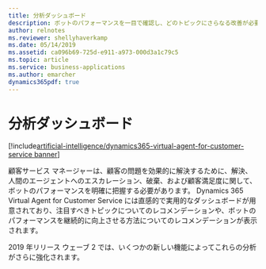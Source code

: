 ```yaml
---
title: 分析ダッシュボード
description: ボットのパフォーマンスを一目で確認し、どのトピックにさらなる改善が必要かを特定します。
author: relnotes
ms.reviewer: shellyhaverkamp
ms.date: 05/14/2019
ms.assetid: ca096b69-725d-e911-a973-000d3a1c79c5
ms.topic: article
ms.service: business-applications
ms.author: emarcher
dynamics365pdf: true
---
```

# 分析ダッシュボード

[!include[artificial-intelligence/dynamics365-virtual-agent-for-customer-service banner](../includes/artificial-intelligence/dynamics365-virtual-agent-for-customer-service.md)]

顧客サービス マネージャーは、顧客の問題を効果的に解決するために、解決、人間のエージェントへのエスカレーション、破棄、および顧客満足度に関して、ボットのパフォーマンスを明確に把握する必要があります。 Dynamics 365 Virtual Agent for Customer Service には直感的で実用的なダッシュボードが用意されており、注目すべきトピックについてのレコメンデーションや、ボットのパフォーマンスを継続的に向上させる方法についてのレコメンデーションが表示されます。 

<!--
![](media/analytics-dashboards-1.png "")
-->
<!-- Picture 1889636961 -->  

2019 年リリース ウェーブ 2 では、いくつかの新しい機能によってこれらの分析がさらに強化されます。

